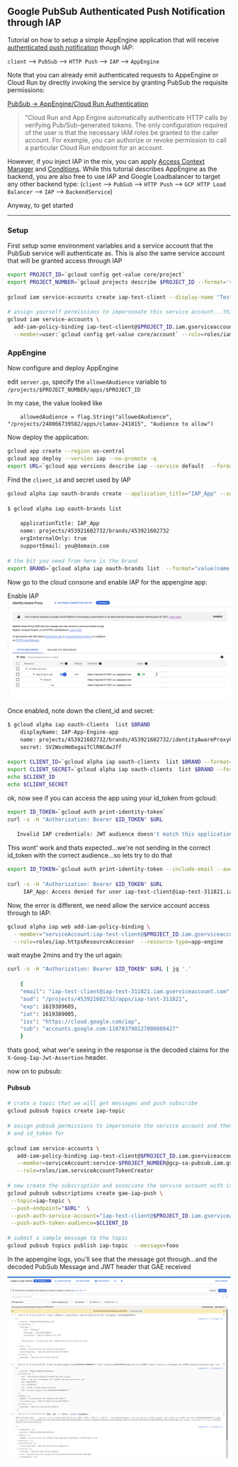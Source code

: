 ## Google PubSub Authenticated Push Notification through IAP

Tutorial on how to setup a simple AppEngine application that will receive [authenticated push notification](https://cloud.google.com/pubsub/docs/push#authentication_and_authorization_by_the_push_endpoint) though IAP:

`client` --> `PubSub` --> `HTTP Push` --> `IAP` --> `AppEngine`

Note that you can already emit authenticated requests to AppeEngine or Cloud Run by directly invoking the service by granting PubSub the requisite permissions:

[PubSub -> AppEngine/Cloud Run Authentication](https://cloud.google.com/pubsub/docs/push#authentication_and_authorization_by_the_push_endpoint)

> "Cloud Run and App Engine automatically authenticate HTTP calls by verifying Pub/Sub-generated tokens. The only configuration required of the user is that the necessary IAM roles be granted to the caller account. For example, you can authorize or revoke permission to call a particular Cloud Run endpoint for an account.

However, if you inject IAP in the mix, you can apply [Access Context Manager](https://cloud.google.com/access-context-manager/docs/overview) and [Conditions](https://cloud.google.com/iam/docs/conditions-overview).   While this tutorial describes AppEngine as the backend, you are also free to use IAP and Google Loadbalancer to target any other backend type: (`client` --> `PubSub` --> `HTTP Push` --> `GCP HTTP Load Balancer` -->  `IAP` --> `BackendService`)

Anyway, to get started

---

### Setup

First setup some environment variables and a service account that the PubSub service will authenticate as.  This is also the same service account that will be granted access through IAP

```bash
export PROJECT_ID=`gcloud config get-value core/project`
export PROJECT_NUMBER=`gcloud projects describe $PROJECT_ID --format='value(projectNumber)'`

gcloud iam service-accounts create iap-test-client --display-name "Test Client for IAP Service Account"

# assign yourself permissions to impersonate this service account...this is just for testing
gcloud iam service-accounts \
  add-iam-policy-binding iap-test-client@$PROJECT_ID.iam.gserviceaccount.com \
  --member=user:`gcloud config get-value core/account` --role=roles/iam.serviceAccountTokenCreator
```

### AppEngine

Now configure and deploy AppEngine

edit `server.go`, specify the `allowedAudience` variable to `/projects/$PROJECT_NUMBER/apps/$PROJECT_ID`

In my case, the value looked like

```golang
	allowedAudience = flag.String("allowedAudience", "/projects/248066739582/apps/clamav-241815", "Audience to allow")
```

Now deploy the application:

```bash
gcloud app create --region us-central
gcloud app deploy --version iap --no-promote -q
export URL=`gcloud app versions describe iap --service default  --format="value(versionUrl)"`
```

Find the `client_id` and secret used by IAP

```bash
gcloud alpha iap oauth-brands create --application_title="IAP_App" --support_email=`gcloud config get-value core/account`

$ gcloud alpha iap oauth-brands list  

    applicationTitle: IAP_App
    name: projects/453921602732/brands/453921602732
    orgInternalOnly: true
    supportEmail: you@domain.com

# the bit you need from here is the brand
export BRAND=`gcloud alpha iap oauth-brands list  --format="value(name.scope('brands'))"`
```

Now go to the cloud consone and enable IAP for the appengine app:

Enable IAP
![images/enable_iap.png](images/enable_iap.png)


Once enabled, note down the client_id and secret:

```bash
$ gcloud alpha iap oauth-clients  list $BRAND
    displayName: IAP-App-Engine-app
    name: projects/453921602732/brands/453921602732/identityAwareProxyClients/453921602732-v6268n7ass0luckjm21gjgh0so99hrrd.apps.googleusercontent.com
    secret: SV2WosHm0agaiTClRNCdwJff

export CLIENT_ID=`gcloud alpha iap oauth-clients  list $BRAND --format="value(name.scope('identityAwareProxyClients'))"`
export CLIENT_SECRET=`gcloud alpha iap oauth-clients  list $BRAND --format="value(secret)"`
echo $CLIENT_ID
echo $CLIENT_SECRET
```

ok, now see if you can access the app using your id_token from gcloud:

```bash
export ID_TOKEN=`gcloud auth print-identity-token`
curl -s -H "Authorization: Bearer $ID_TOKEN" $URL

   Invalid IAP credentials: JWT audience doesn't match this application ('aud' claim (32555940559.apps.googleusercontent.com) doesn't match expected value (453921602732-v6268n7ass0luckjm21gjgh0so99hrrd.apps.googleusercontent.com))
```

This wont' work and thats expected...we're not sending in the correct id_token with the correct audience...so lets try to do that

```bash
export ID_TOKEN=`gcloud auth print-identity-token --include-email --audiences=$CLIENT_ID --impersonate-service-account iap-test-client@$PROJECT_ID.iam.gserviceaccount.com`

curl -s -H "Authorization: Bearer $ID_TOKEN" $URL
     IAP_App: Access denied for user iap-test-client@iap-test-311821.iam.gserviceaccount.com requesting https://iap-dot-iap-test-311821.appspot.com/. If you should have access, contact admin@esodemoapp2.com and include the full text of this message.
```

Now, the error is different, we need allow the service account access through to IAP:

```bash
gcloud alpha iap web add-iam-policy-binding \
  --member="serviceAccount:iap-test-client@$PROJECT_ID.iam.gserviceaccount.com" \
  --role=roles/iap.httpsResourceAccessor  --resource-type=app-engine
```

wait maybe 2mins and try the url again:


```bash
curl -s -H "Authorization: Bearer $ID_TOKEN" $URL | jq '.'

    {
    "email": "iap-test-client@iap-test-311821.iam.gserviceaccount.com",
    "aud": "/projects/453921602732/apps/iap-test-311821",
    "exp": 1619389605,
    "iat": 1619389005,
    "iss": "https://cloud.google.com/iap",
    "sub": "accounts.google.com:110703798127000889427"
    }
```

thats good, what wer'e seeing in the response is the decoded claims for the `X-Goog-Iap-Jwt-Assertion` header.

now on to pubsub:

#### Pubsub


```bash
# crate a topic that we will get messages and push subscribe
gcloud pubsub topics create iap-topic

# assign pubsub permissions to impersonate the service account and then get 
# and id_token for

gcloud iam service-accounts \
   add-iam-policy-binding iap-test-client@$PROJECT_ID.iam.gserviceaccount.com \
   --member=serviceAccount:service-$PROJECT_NUMBER@gcp-sa-pubsub.iam.gserviceaccount.com \
   --role=roles/iam.serviceAccountTokenCreator

# now create the subscription and associate the service account with it
gcloud pubsub subscriptions create gae-iap-push \
 --topic=iap-topic \
 --push-endpoint="$URL"	 \
 --push-auth-service-account="iap-test-client@$PROJECT_ID.iam.gserviceaccount.com" \
 --push-auth-token-audience=$CLIENT_ID

# submit a sample message to the topic
gcloud pubsub topics publish iap-topic  --message=fooo
```

In the appengine logs, you'll see that the message got through...and the decoded PubSub Message and JWT header that GAE received

![images/gae_logs.png](images/gae_logs.png)